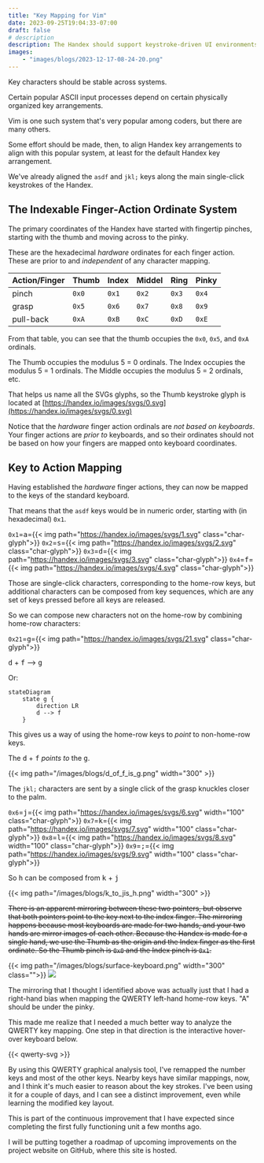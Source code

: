 ```yaml
---
title: "Key Mapping for Vim"
date: 2023-09-25T19:04:33-07:00
draft: false
# description
description: The Handex should support keystroke-driven UI environments like VIM, which are modeled on the QWERTY keyboard.
images:
    - "images/blogs/2023-12-17-08-24-20.png"
---
```


Key characters should be stable across systems.

Certain popular ASCII input processes depend on certain physically organized key arrangements.

Vim is one such system that's very popular among coders, but there are many others.

Some effort should be made, then, to align Handex key arrangements to align with this popular system, at least for the default Handex key arrangement.

We've already aligned the `asdf` and `jkl;` keys along the main single-click keystrokes of the Handex.

## The Indexable Finger-Action Ordinate System

The primary coordinates of the Handex have started with fingertip pinches, starting with the thumb and moving across to the pinky.

These are the hexadecimal _hardware_ ordinates for each finger action. These are prior to and _independent_ of any character mapping.

Action/Finger | Thumb | Index | Middel | Ring | Pinky
---|---|---|---|---|---
pinch | `0x0` | `0x1` | `0x2` | `0x3` | `0x4`
grasp | `0x5` | `0x6` | `0x7` | `0x8` | `0x9`
pull-back | `0xA` | `0xB` | `0xC` | `0xD` | `0xE`

From that table, you can see that the thumb occupies the `0x0`, `0x5`, and `0xA` ordinals.

The Thumb occupies the modulus 5 = 0 ordinals. The Index occupies the modulus 5 = 1 ordinals. The Middle occupies the modulus 5 = 2 ordinals, etc.

That helps us name all the SVGs glyphs, so the Thumb keystroke glyph is located at [https://handex.io/images/svgs/0.svg](https://handex.io/images/svgs/0.svg)

Notice that the _hardware_ finger action ordinals are _not based on keyboards_. Your finger actions are _prior to_ keyboards, and so their ordinates should not be based on how your fingers are mapped onto keyboard coordinates.

## Key to Action Mapping

Having established the _hardware_ finger actions, they can now be mapped to the keys of the standard keyboard. 

That means that the `asdf` keys would be in numeric order, starting with (in hexadecimal) `0x1`.

`0x1`=<kbd>a</kbd>={{< img path="https://handex.io/images/svgs/1.svg" class="char-glyph">}}
`0x2`=<kbd>s</kbd>={{< img path="https://handex.io/images/svgs/2.svg" class="char-glyph">}}
`0x3`=<kbd>d</kbd>={{< img path="https://handex.io/images/svgs/3.svg" class="char-glyph">}}
`0x4`=<kbd>f</kbd>={{< img path="https://handex.io/images/svgs/4.svg" class="char-glyph">}}

Those are single-click characters, corresponding to the home-row keys, but additional characters can be composed from key sequences, which are any set of keys pressed before all keys are released.

So we can compose new characters not on the home-row by combining home-row characters:

`0x21`=<kbd>g</kbd>={{< img path="https://handex.io/images/svgs/21.svg" class="char-glyph">}}

 <kbd>d</kbd> + <kbd>f</kbd> --> <kbd>g</kbd>

Or:

```mermaid
stateDiagram
    state g {
        direction LR
        d --> f
    }
```

This gives us a way of using the home-row keys to _point_ to non-home-row keys.

The <kbd>d</kbd> + <kbd>f</kbd> _points to_ the <kbd>g</kbd>.

{{< img path="/images/blogs/d_of_f_is_g.png" width="300" >}}

The `jkl;` characters are sent by a single click of the grasp knuckles closer to the palm. 

`0x6`=<kbd>j</kbd>={{< img path="https://handex.io/images/svgs/6.svg" width="100" class="char-glyph">}}
`0x7`=<kbd>k</kbd>={{< img path="https://handex.io/images/svgs/7.svg" width="100" class="char-glyph">}}
`0x8`=<kbd>l</kbd>={{< img path="https://handex.io/images/svgs/8.svg" width="100" class="char-glyph">}}
`0x9`=<kbd>;</kbd>={{< img path="https://handex.io/images/svgs/9.svg" width="100" class="char-glyph">}}

So <kbd>h</kbd> can be composed from <kbd>k</kbd> + <kbd>j</kbd>

{{< img path="/images/blogs/k_to_jis_h.png" width="300" >}}

~~There is an apparent mirroring between these two pointers, but observe that both pointers point to the key next to the index finger. The mirroring happens because most keyboards are made for two hands, and your two hands are mirror images of each other. Because the Handex is made for a single hand, we use the Thumb as the origin and the Index finger as the first ordinate. So the Thumb pinch is `0x0` and the Index pinch is `0x1`.~~

{{< img path="/images/blogs/surface-keyboard.png" width="300" class="">}}
![](2023-09-25-19-17-32.png)

The mirroring that I thought I identified above was actually just that I had a right-hand bias when mapping the QWERTY left-hand home-row keys. "A" should be under the pinky.

This made me realize that I needed a much better way to analyze the QWERTY key mapping. One step in that direction is the interactive hover-over keyboard below.

{{< qwerty-svg >}}

By using this QWERTY graphical analysis tool, I've remapped the number keys and most of the other keys. Nearby keys have similar mappings, now, and I think it's much easier to reason about the key strokes. I've been using it for a couple of days, and I can see a distinct improvement, even while learning the modified key layout.

This is part of the continuous improvement that I have expected since completing the first fully functioning unit a few months ago.

I will be putting together a roadmap of upcoming improvements on the project website on GitHub, where this site is hosted.